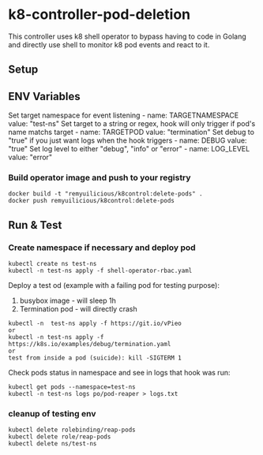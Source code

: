 # k8-controller-pod-deletion
This controller uses k8 shell operator to bypass having to code in Golang
and directly use shell to monitor k8 pod events and react to it.

## Setup

## ENV Variables
Set target namespace for event listening
    - name: TARGETNAMESPACE
      value: "test-ns"
Set target to a string or regex, hook will only trigger if pod's name matchs target
    - name: TARGETPOD
      value: "termination"
Set debug to "true" if you just want logs when the hook triggers
    - name: DEBUG
      value: "true" 
Set log level to either "debug", "info" or "error"
    - name: LOG_LEVEL
      value: "error" 

### Build operator image and push to your registry
```
docker build -t "remyuilicious/k8control:delete-pods" .    
docker push remyuilicious/k8control:delete-pods
```
## Run & Test

### Create namespace if necessary and deploy pod

```
kubectl create ns test-ns
kubectl -n test-ns apply -f shell-operator-rbac.yaml  
```

Deploy a test od (example with a failing pod for testing purpose):

1) busybox image - will sleep 1h
2) Termination pod - will directly crash
```
kubectl -n  test-ns apply -f https://git.io/vPieo
or 
kubectl -n test-ns apply -f https://k8s.io/examples/debug/termination.yaml
or 
test from inside a pod (suicide): kill -SIGTERM 1
```

Check pods status in namespace and 
see in logs that hook was run:

```
kubectl get pods --namespace=test-ns
kubectl -n test-ns logs po/pod-reaper > logs.txt
```

### cleanup of testing env 
```
kubectl delete rolebinding/reap-pods
kubectl delete role/reap-pods
kubectl delete ns/test-ns
```

